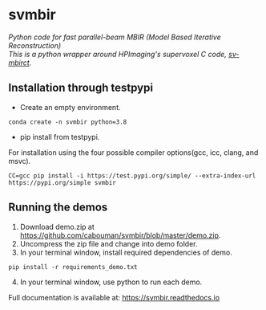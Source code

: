 # svmbir

*Python code for fast parallel-beam MBIR (Model Based Iterative Reconstruction)  
This is a python wrapper around HPImaging's supervoxel C code, [sv-mbirct](https://github.com/HPImaging/sv-mbirct).*

## Installation through testpypi
- Create an empty environment.
```
conda create -n svmbir python=3.8
```
- pip install from testpypi. 

For installation using the four possible compiler options(gcc, icc, clang, and msvc).
```
CC=gcc pip install -i https://test.pypi.org/simple/ --extra-index-url https://pypi.org/simple svmbir
```

## Running the demos
1. Download demo.zip at https://github.com/cabouman/svmbir/blob/master/demo.zip.
2. Uncompress the zip file and change into demo folder.
3. In your terminal window, install required dependencies of demo. 
```
pip install -r requirements_demo.txt
```
4. In your terminal window, use python to run each demo.


Full documentation is available at: https://svmbir.readthedocs.io



